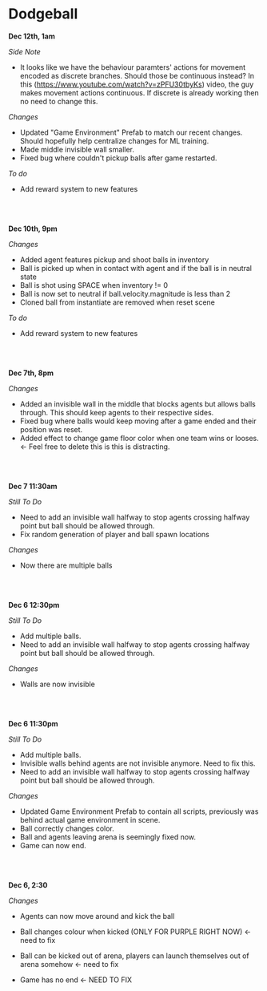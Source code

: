 # Dodgeball

**Dec 12th, 1am**

*Side Note*
- It looks like we have the behaviour paramters' actions for movement encoded as discrete branches. Should those be continuous instead? In this (https://www.youtube.com/watch?v=zPFU30tbyKs) video, the guy makes movement actions continuous. If discrete is already working then no need to change this.


*Changes*
- Updated "Game Environment" Prefab to match our recent changes. Should hopefully help centralize changes for ML training.
- Made middle invisible wall smaller.
- Fixed bug where couldn't pickup balls after game restarted.

*To do*
- Add reward system to new features

</br></br>

**Dec 10th, 9pm**

*Changes*
- Added agent features pickup and shoot balls in inventory
- Ball is picked up when in contact with agent and if the ball is in neutral state
- Ball is shot using SPACE when inventory != 0
- Ball is now set to neutral if ball.velocity.magnitude is less than 2
- Cloned ball from instantiate are removed when reset scene

*To do*
- Add reward system to new features

</br></br>


**Dec 7th, 8pm**

*Changes*
- Added an invisible wall in the middle that blocks agents but allows balls through. This should keep agents to their respective sides.
- Fixed bug where balls would keep moving after a game ended and their position was reset.
- Added effect to change game floor color when one team wins or looses. <- Feel free to delete this is this is distracting.

</br></br>

**Dec 7 11:30am**

*Still To Do*

- Need to add an invisible wall halfway to stop agents crossing halfway point but ball should be allowed through.
- Fix random generation of player and ball spawn locations

*Changes*

- Now there are multiple balls

</br></br>



**Dec 6 12:30pm**

*Still To Do*

- Add multiple balls.
- Need to add an invisible wall halfway to stop agents crossing halfway point but ball should be allowed through.

*Changes*

- Walls are now invisible

</br></br>


**Dec 6 11:30pm**

*Still To Do*

- Add multiple balls.
- Invisible walls behind agents are not invisible anymore. Need to fix this.
- Need to add an invisible wall halfway to stop agents crossing halfway point but ball should be allowed through.

*Changes*

- Updated Game Environment Prefab to contain all scripts, previously was behind actual game environment in scene.
- Ball correctly changes color.
- Ball and agents leaving arena is seemingly fixed now.
- Game can now end.



</br></br>

**Dec 6, 2:30**

*Changes*

- Agents can now move around and kick the ball

- Ball changes colour when kicked (ONLY FOR PURPLE RIGHT NOW) <- need to fix

- Ball can be kicked out of arena, players can launch themselves out of arena somehow <- need to fix

- Game has no end <- NEED TO FIX
